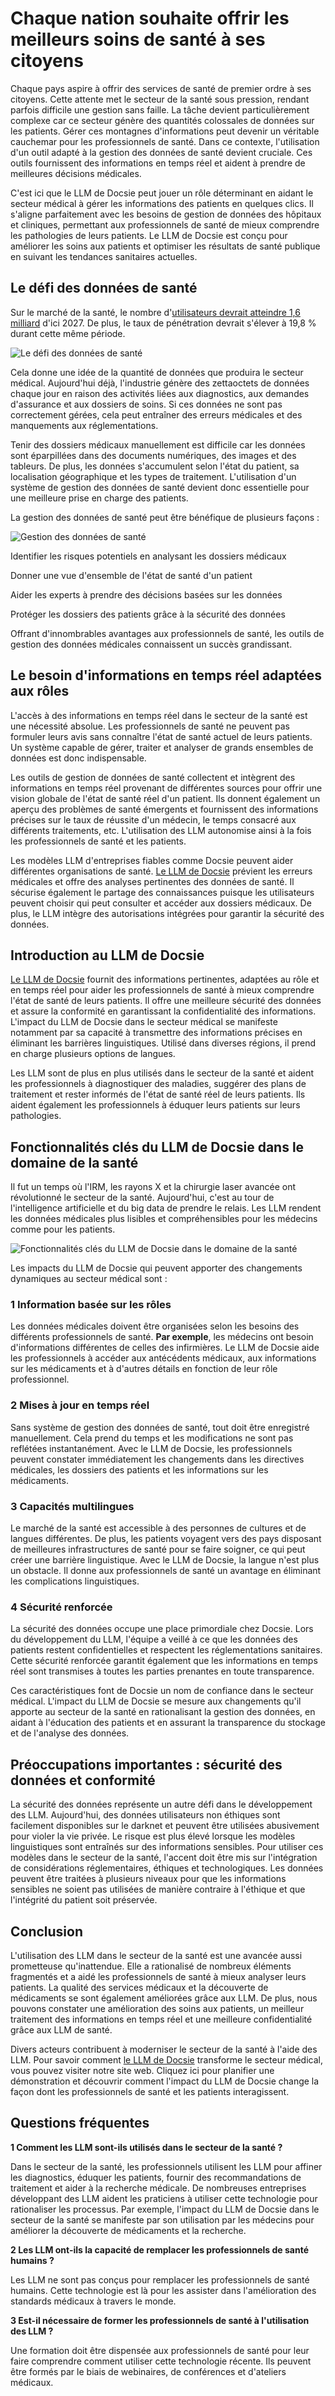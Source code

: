 # Chaque nation souhaite offrir les meilleurs soins de santé à ses citoyens

Chaque pays aspire à offrir des services de santé de premier ordre à ses citoyens. Cette attente met le secteur de la santé sous pression, rendant parfois difficile une gestion sans faille. La tâche devient particulièrement complexe car ce secteur génère des quantités colossales de données sur les patients. Gérer ces montagnes d'informations peut devenir un véritable cauchemar pour les professionnels de santé. Dans ce contexte, l'utilisation d'un outil adapté à la gestion des données de santé devient cruciale. Ces outils fournissent des informations en temps réel et aident à prendre de meilleures décisions médicales.

C'est ici que le LLM de Docsie peut jouer un rôle déterminant en aidant le secteur médical à gérer les informations des patients en quelques clics. Il s'aligne parfaitement avec les besoins de gestion de données des hôpitaux et cliniques, permettant aux professionnels de santé de mieux comprendre les pathologies de leurs patients. Le LLM de Docsie est conçu pour améliorer les soins aux patients et optimiser les résultats de santé publique en suivant les tendances sanitaires actuelles.

## Le défi des données de santé

Sur le marché de la santé, le nombre d'[utilisateurs devrait atteindre 1,6 milliard](https://www.statista.com/outlook/dmo/ecommerce/beauty-health-personal-household-care/health-care/worldwide) d'ici 2027. De plus, le taux de pénétration devrait s'élever à 19,8 % durant cette même période.

![Le défi des données de santé](https://cdn.docsie.io/workspace_PfNzfGj3YfKKtTO4T/doc_QiqgSuNoJpspcExF3/file_cR2Avgu8sEqrywyg5/image1.png)

Cela donne une idée de la quantité de données que produira le secteur médical. Aujourd'hui déjà, l'industrie génère des zettaoctets de données chaque jour en raison des activités liées aux diagnostics, aux demandes d'assurance et aux dossiers de soins. Si ces données ne sont pas correctement gérées, cela peut entraîner des erreurs médicales et des manquements aux réglementations.

Tenir des dossiers médicaux manuellement est difficile car les données sont éparpillées dans des documents numériques, des images et des tableurs. De plus, les données s'accumulent selon l'état du patient, sa localisation géographique et les types de traitement. L'utilisation d'un système de gestion des données de santé devient donc essentielle pour une meilleure prise en charge des patients.

La gestion des données de santé peut être bénéfique de plusieurs façons :

![Gestion des données de santé](https://cdn.docsie.io/workspace_PfNzfGj3YfKKtTO4T/doc_QiqgSuNoJpspcExF3/file_IKpDVSnRSXtj4lks9/image2.png)

Identifier les risques potentiels en analysant les dossiers médicaux

Donner une vue d'ensemble de l'état de santé d'un patient

Aider les experts à prendre des décisions basées sur les données

Protéger les dossiers des patients grâce à la sécurité des données

Offrant d'innombrables avantages aux professionnels de santé, les outils de gestion des données médicales connaissent un succès grandissant.

## Le besoin d'informations en temps réel adaptées aux rôles

L'accès à des informations en temps réel dans le secteur de la santé est une nécessité absolue. Les professionnels de santé ne peuvent pas formuler leurs avis sans connaître l'état de santé actuel de leurs patients. Un système capable de gérer, traiter et analyser de grands ensembles de données est donc indispensable.

Les outils de gestion de données de santé collectent et intègrent des informations en temps réel provenant de différentes sources pour offrir une vision globale de l'état de santé réel d'un patient. Ils donnent également un aperçu des problèmes de santé émergents et fournissent des informations précises sur le taux de réussite d'un médecin, le temps consacré aux différents traitements, etc. L'utilisation des LLM autonomise ainsi à la fois les professionnels de santé et les patients.

Les modèles LLM d'entreprises fiables comme Docsie peuvent aider différentes organisations de santé. [Le LLM de Docsie](https://www.docsie.io/) prévient les erreurs médicales et offre des analyses pertinentes des données de santé. Il sécurise également le partage des connaissances puisque les utilisateurs peuvent choisir qui peut consulter et accéder aux dossiers médicaux. De plus, le LLM intègre des autorisations intégrées pour garantir la sécurité des données.

## Introduction au LLM de Docsie

[Le LLM de Docsie](https://www.docsie.io/) fournit des informations pertinentes, adaptées au rôle et en temps réel pour aider les professionnels de santé à mieux comprendre l'état de santé de leurs patients. Il offre une meilleure sécurité des données et assure la conformité en garantissant la confidentialité des informations. L'impact du LLM de Docsie dans le secteur médical se manifeste notamment par sa capacité à transmettre des informations précises en éliminant les barrières linguistiques. Utilisé dans diverses régions, il prend en charge plusieurs options de langues.

Les LLM sont de plus en plus utilisés dans le secteur de la santé et aident les professionnels à diagnostiquer des maladies, suggérer des plans de traitement et rester informés de l'état de santé réel de leurs patients. Ils aident également les professionnels à éduquer leurs patients sur leurs pathologies.

## Fonctionnalités clés du LLM de Docsie dans le domaine de la santé

Il fut un temps où l'IRM, les rayons X et la chirurgie laser avancée ont révolutionné le secteur de la santé. Aujourd'hui, c'est au tour de l'intelligence artificielle et du big data de prendre le relais. Les LLM rendent les données médicales plus lisibles et compréhensibles pour les médecins comme pour les patients.

![Fonctionnalités clés du LLM de Docsie dans le domaine de la santé](https://cdn.docsie.io/workspace_PfNzfGj3YfKKtTO4T/doc_QiqgSuNoJpspcExF3/file_baPcdbhDOLbI3jJnJ/image3.png)

Les impacts du LLM de Docsie qui peuvent apporter des changements dynamiques au secteur médical sont :

### 1 Information basée sur les rôles

Les données médicales doivent être organisées selon les besoins des différents professionnels de santé. **Par exemple**, les médecins ont besoin d'informations différentes de celles des infirmières. Le LLM de Docsie aide les professionnels à accéder aux antécédents médicaux, aux informations sur les médicaments et à d'autres détails en fonction de leur rôle professionnel.

### 2 Mises à jour en temps réel

Sans système de gestion des données de santé, tout doit être enregistré manuellement. Cela prend du temps et les modifications ne sont pas reflétées instantanément. Avec le LLM de Docsie, les professionnels peuvent constater immédiatement les changements dans les directives médicales, les dossiers des patients et les informations sur les médicaments.

### 3 Capacités multilingues

Le marché de la santé est accessible à des personnes de cultures et de langues différentes. De plus, les patients voyagent vers des pays disposant de meilleures infrastructures de santé pour se faire soigner, ce qui peut créer une barrière linguistique. Avec le LLM de Docsie, la langue n'est plus un obstacle. Il donne aux professionnels de santé un avantage en éliminant les complications linguistiques.

### 4 Sécurité renforcée

La sécurité des données occupe une place primordiale chez Docsie. Lors du développement du LLM, l'équipe a veillé à ce que les données des patients restent confidentielles et respectent les réglementations sanitaires. Cette sécurité renforcée garantit également que les informations en temps réel sont transmises à toutes les parties prenantes en toute transparence.

Ces caractéristiques font de Docsie un nom de confiance dans le secteur médical. L'impact du LLM de Docsie se mesure aux changements qu'il apporte au secteur de la santé en rationalisant la gestion des données, en aidant à l'éducation des patients et en assurant la transparence du stockage et de l'analyse des données.

## Préoccupations importantes : sécurité des données et conformité

La sécurité des données représente un autre défi dans le développement des LLM. Aujourd'hui, des données utilisateurs non éthiques sont facilement disponibles sur le darknet et peuvent être utilisées abusivement pour violer la vie privée. Le risque est plus élevé lorsque les modèles linguistiques sont entraînés sur des informations sensibles. Pour utiliser ces modèles dans le secteur de la santé, l'accent doit être mis sur l'intégration de considérations réglementaires, éthiques et technologiques. Les données peuvent être traitées à plusieurs niveaux pour que les informations sensibles ne soient pas utilisées de manière contraire à l'éthique et que l'intégrité du patient soit préservée.

## Conclusion

L'utilisation des LLM dans le secteur de la santé est une avancée aussi prometteuse qu'inattendue. Elle a rationalisé de nombreux éléments fragmentés et a aidé les professionnels de santé à mieux analyser leurs patients. La qualité des services médicaux et la découverte de médicaments se sont également améliorées grâce aux LLM. De plus, nous pouvons constater une amélioration des soins aux patients, un meilleur traitement des informations en temps réel et une meilleure confidentialité grâce aux LLM de santé.

Divers acteurs contribuent à moderniser le secteur de la santé à l'aide des LLM. Pour savoir comment [le LLM de Docsie](https://www.docsie.io/) transforme le secteur médical, vous pouvez visiter notre site web. Cliquez ici pour planifier une démonstration et découvrir comment l'impact du LLM de Docsie change la façon dont les professionnels de santé et les patients interagissent.

## Questions fréquentes

**1 Comment les LLM sont-ils utilisés dans le secteur de la santé ?**

Dans le secteur de la santé, les professionnels utilisent les LLM pour affiner les diagnostics, éduquer les patients, fournir des recommandations de traitement et aider à la recherche médicale. De nombreuses entreprises développant des LLM aident les praticiens à utiliser cette technologie pour rationaliser les processus. Par exemple, l'impact du LLM de Docsie dans le secteur de la santé se manifeste par son utilisation par les médecins pour améliorer la découverte de médicaments et la recherche.

**2 Les LLM ont-ils la capacité de remplacer les professionnels de santé humains ?**

Les LLM ne sont pas conçus pour remplacer les professionnels de santé humains. Cette technologie est là pour les assister dans l'amélioration des standards médicaux à travers le monde.

**3 Est-il nécessaire de former les professionnels de santé à l'utilisation des LLM ?**

Une formation doit être dispensée aux professionnels de santé pour leur faire comprendre comment utiliser cette technologie récente. Ils peuvent être formés par le biais de webinaires, de conférences et d'ateliers médicaux.